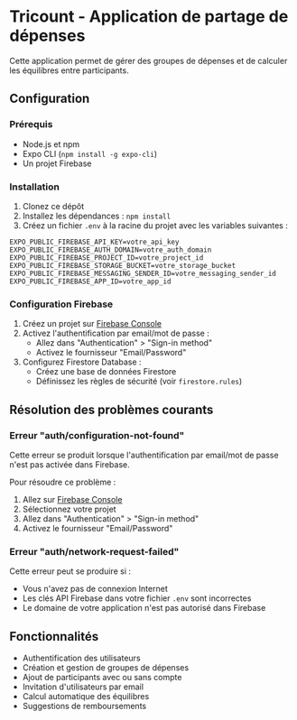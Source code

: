 # Tricount - Application de partage de dépenses

Cette application permet de gérer des groupes de dépenses et de calculer les équilibres entre participants.

## Configuration

### Prérequis

- Node.js et npm
- Expo CLI (`npm install -g expo-cli`)
- Un projet Firebase

### Installation

1. Clonez ce dépôt
2. Installez les dépendances : `npm install`
3. Créez un fichier `.env` à la racine du projet avec les variables suivantes :

```
EXPO_PUBLIC_FIREBASE_API_KEY=votre_api_key
EXPO_PUBLIC_FIREBASE_AUTH_DOMAIN=votre_auth_domain
EXPO_PUBLIC_FIREBASE_PROJECT_ID=votre_project_id
EXPO_PUBLIC_FIREBASE_STORAGE_BUCKET=votre_storage_bucket
EXPO_PUBLIC_FIREBASE_MESSAGING_SENDER_ID=votre_messaging_sender_id
EXPO_PUBLIC_FIREBASE_APP_ID=votre_app_id
```

### Configuration Firebase

1. Créez un projet sur [Firebase Console](https://console.firebase.google.com/)
2. Activez l'authentification par email/mot de passe :
   - Allez dans "Authentication" > "Sign-in method"
   - Activez le fournisseur "Email/Password"
3. Configurez Firestore Database :
   - Créez une base de données Firestore
   - Définissez les règles de sécurité (voir `firestore.rules`)

## Résolution des problèmes courants

### Erreur "auth/configuration-not-found"

Cette erreur se produit lorsque l'authentification par email/mot de passe n'est pas activée dans Firebase.

Pour résoudre ce problème :

1. Allez sur [Firebase Console](https://console.firebase.google.com/)
2. Sélectionnez votre projet
3. Allez dans "Authentication" > "Sign-in method"
4. Activez le fournisseur "Email/Password"

### Erreur "auth/network-request-failed"

Cette erreur peut se produire si :

- Vous n'avez pas de connexion Internet
- Les clés API Firebase dans votre fichier `.env` sont incorrectes
- Le domaine de votre application n'est pas autorisé dans Firebase

## Fonctionnalités

- Authentification des utilisateurs
- Création et gestion de groupes de dépenses
- Ajout de participants avec ou sans compte
- Invitation d'utilisateurs par email
- Calcul automatique des équilibres
- Suggestions de remboursements
